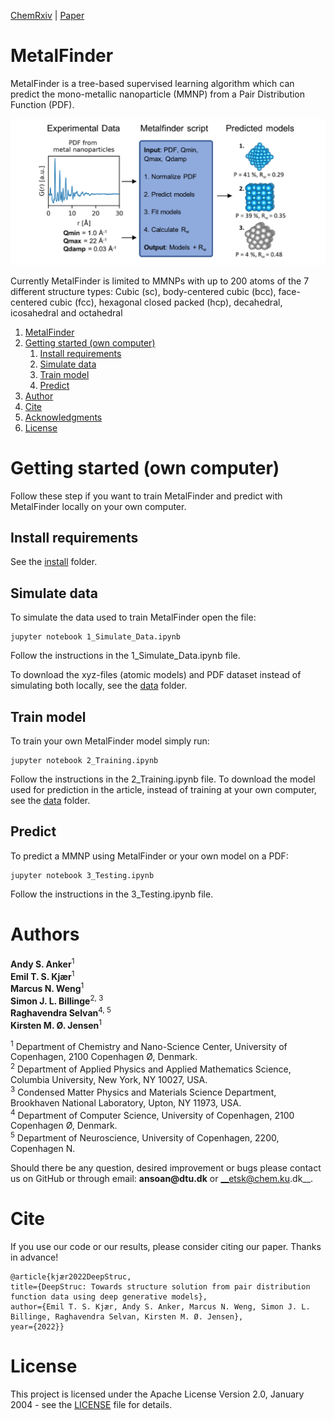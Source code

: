 [ChemRxiv](https://chemrxiv.org/engage/chemrxiv/article-details/6221f17357a9d20c9a729ecb)  |  [Paper](https://pubs.rsc.org/en/content/articlelanding/2023/dd/d2dd00086e)

# MetalFinder

MetalFinder is a tree-based supervised learning algorithm which can predict the mono-metallic nanoparticle (MMNP) from a Pair Distribution Function (PDF).

![alt text](images/MetalFinder.png "MetalFinder")

Currently MetalFinder is limited to MMNPs with up to 200 atoms of the 7 different structure types: 
Cubic (sc), body-centered cubic (bcc), face-centered cubic (fcc), hexagonal closed packed (hcp), decahedral, icosahedral and octahedral

1. [MetalFinder](#metalfinder)
2. [Getting started (own computer)](#getting-started-own-computer)
    1. [Install requirements](#install-requirements)
    2. [Simulate data](#simulate-data)
    3. [Train model](#train-model)
    4. [Predict](#predict)
3. [Author](#author)
4. [Cite](#cite)
5. [Acknowledgments](#Acknowledgments)
6. [License](#license)  


# Getting started (own computer)
Follow these step if you want to train MetalFinder and predict with MetalFinder locally on your own computer.

## Install requirements
See the [install](/install) folder. 

## Simulate data
To simulate the data used to train MetalFinder open the file:
```
jupyter notebook 1_Simulate_Data.ipynb
```
Follow the instructions in the 1_Simulate_Data.ipynb file.

To download the xyz-files (atomic models) and PDF dataset instead of simulating both locally, see the [data](/data) folder.

 

## Train model
To train your own MetalFinder model simply run:
```
jupyter notebook 2_Training.ipynb
```
Follow the instructions in the 2_Training.ipynb file. To download the model used for prediction in the article, instead of training at your own computer, see the [data](/data) folder.

## Predict
To predict a MMNP using MetalFinder or your own model on a PDF:
```
jupyter notebook 3_Testing.ipynb
```
Follow the instructions in the 3_Testing.ipynb file.


# Authors
__Andy S. Anker__<sup>1</sup>   
__Emil T. S. Kjær__<sup>1</sup>  
__Marcus N. Weng__<sup>1</sup>  
__Simon J. L. Billinge__<sup>2, 3</sup>     
__Raghavendra Selvan__<sup>4, 5</sup>  
__Kirsten M. Ø. Jensen__<sup>1</sup>    
 
<sup>1</sup> Department of Chemistry and Nano-Science Center, University of Copenhagen, 2100 Copenhagen Ø, Denmark.   
<sup>2</sup> Department of Applied Physics and Applied Mathematics Science, Columbia University, New York, NY 10027, USA.   
<sup>3</sup> Condensed Matter Physics and Materials Science Department, Brookhaven National Laboratory, Upton, NY 11973, USA.    
<sup>4</sup> Department of Computer Science, University of Copenhagen, 2100 Copenhagen Ø, Denmark.   
<sup>5</sup> Department of Neuroscience, University of Copenhagen, 2200, Copenhagen N.    

Should there be any question, desired improvement or bugs please contact us on GitHub or 
through email: __ansoan@dtu.dk__ or __etsk@chem.ku.dk__.

# Cite
If you use our code or our results, please consider citing our paper. Thanks in advance!
```
@article{kjær2022DeepStruc,
title={DeepStruc: Towards structure solution from pair distribution function data using deep generative models},
author={Emil T. S. Kjær, Andy S. Anker, Marcus N. Weng, Simon J. L. Billinge, Raghavendra Selvan, Kirsten M. Ø. Jensen},
year={2022}}
```

# License
This project is licensed under the Apache License Version 2.0, January 2004 - see the [LICENSE](LICENSE) file for details.
